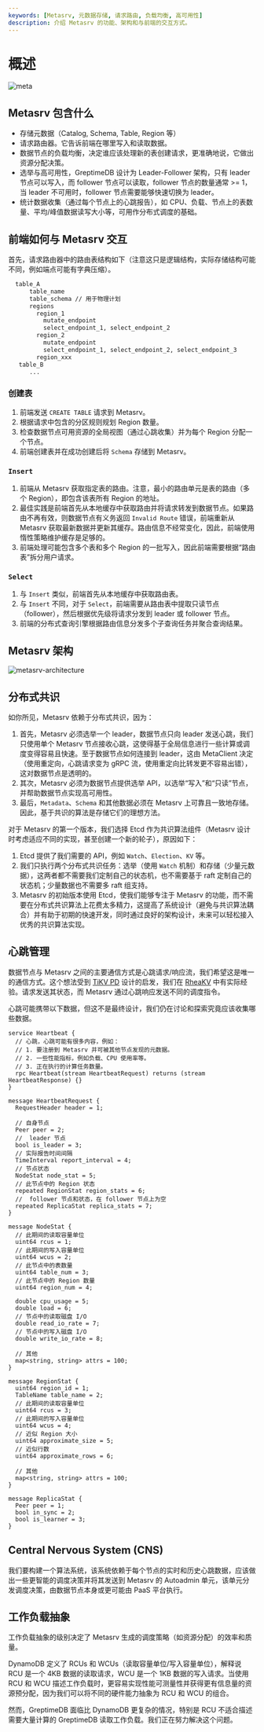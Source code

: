 ```yaml
---
keywords: [Metasrv, 元数据存储, 请求路由, 负载均衡, 高可用性]
description: 介绍 Metasrv 的功能、架构和与前端的交互方式。
---
```


# 概述

![meta](/meta.png)

## Metasrv 包含什么

- 存储元数据（Catalog, Schema, Table, Region 等）
- 请求路由器。它告诉前端在哪里写入和读取数据。
- 数据节点的负载均衡，决定谁应该处理新的表创建请求，更准确地说，它做出资源分配决策。
- 选举与高可用性，GreptimeDB 设计为 Leader-Follower 架构，只有 leader 节点可以写入，而 follower 节点可以读取，follower 节点的数量通常 >= 1，当 leader 不可用时，follower 节点需要能够快速切换为 leader。
- 统计数据收集（通过每个节点上的心跳报告），如 CPU、负载、节点上的表数量、平均/峰值数据读写大小等，可用作分布式调度的基础。

## 前端如何与 Metasrv 交互

首先，请求路由器中的路由表结构如下（注意这只是逻辑结构，实际存储结构可能不同，例如端点可能有字典压缩）。

```txt
  table_A
      table_name
      table_schema // 用于物理计划
      regions
        region_1
          mutate_endpoint
          select_endpoint_1, select_endpoint_2
        region_2
          mutate_endpoint
          select_endpoint_1, select_endpoint_2, select_endpoint_3
        region_xxx
   table_B
      ...
```

### 创建表

1. 前端发送 `CREATE TABLE` 请求到 Metasrv。
2. 根据请求中包含的分区规则规划 Region 数量。
3. 检查数据节点可用资源的全局视图（通过心跳收集）并为每个 Region 分配一个节点。
4. 前端创建表并在成功创建后将 `Schema` 存储到 Metasrv。

### `Insert`

1. 前端从 Metasrv 获取指定表的路由。注意，最小的路由单元是表的路由（多个 Region），即包含该表所有 Region 的地址。
2. 最佳实践是前端首先从本地缓存中获取路由并将请求转发到数据节点。如果路由不再有效，则数据节点有义务返回 `Invalid Route` 错误，前端重新从 Metasrv 获取最新数据并更新其缓存。路由信息不经常变化，因此，前端使用惰性策略维护缓存是足够的。
3. 前端处理可能包含多个表和多个 Region 的一批写入，因此前端需要根据“路由表”拆分用户请求。

### `Select`

1. 与 `Insert` 类似，前端首先从本地缓存中获取路由表。
2. 与 `Insert` 不同，对于 `Select`，前端需要从路由表中提取只读节点（follower），然后根据优先级将请求分发到 leader 或 follower 节点。
3. 前端的分布式查询引擎根据路由信息分发多个子查询任务并聚合查询结果。

## Metasrv 架构

![metasrv-architecture](/metasrv-architecture.png)

## 分布式共识

如你所见，Metasrv 依赖于分布式共识，因为：

1. 首先，Metasrv 必须选举一个 leader，数据节点只向 leader 发送心跳，我们只使用单个 Metasrv 节点接收心跳，这使得基于全局信息进行一些计算或调度变得容易且快速。至于数据节点如何连接到 leader，这由 MetaClient 决定（使用重定向，心跳请求变为 gRPC 流，使用重定向比转发更不容易出错），这对数据节点是透明的。
2. 其次，Metasrv 必须为数据节点提供选举 API，以选举“写入”和“只读”节点，并帮助数据节点实现高可用性。
3. 最后，`Metadata`、`Schema` 和其他数据必须在 Metasrv 上可靠且一致地存储。因此，基于共识的算法是存储它们的理想方法。

对于 Metasrv 的第一个版本，我们选择 Etcd 作为共识算法组件（Metasrv 设计时考虑适应不同的实现，甚至创建一个新的轮子），原因如下：

1. Etcd 提供了我们需要的 API，例如 `Watch`、`Election`、`KV` 等。
2. 我们只执行两个分布式共识任务：选举（使用 `Watch` 机制）和存储（少量元数据），这两者都不需要我们定制自己的状态机，也不需要基于 raft 定制自己的状态机；少量数据也不需要多 raft 组支持。
3. Metasrv 的初始版本使用 Etcd，使我们能够专注于 Metasrv 的功能，而不需要在分布式共识算法上花费太多精力，这提高了系统设计（避免与共识算法耦合）并有助于初期的快速开发，同时通过良好的架构设计，未来可以轻松接入优秀的共识算法实现。

## 心跳管理

数据节点与 Metasrv 之间的主要通信方式是心跳请求/响应流，我们希望这是唯一的通信方式。这个想法受到 [TiKV PD](https://github.com/tikv/pd) 设计的启发，我们在 [RheaKV](https://github.com/sofastack/sofa-jraft/tree/master/jraft-rheakv/rheakv-pd) 中有实际经验。请求发送其状态，而 Metasrv 通过心跳响应发送不同的调度指令。

心跳可能携带以下数据，但这不是最终设计，我们仍在讨论和探索究竟应该收集哪些数据。

```
service Heartbeat {
  // 心跳，心跳可能有很多内容，例如：
  // 1. 要注册到 Metasrv 并可被其他节点发现的元数据。
  // 2. 一些性能指标，例如负载、CPU 使用率等。
  // 3. 正在执行的计算任务数量。
  rpc Heartbeat(stream HeartbeatRequest) returns (stream HeartbeatResponse) {}
}

message HeartbeatRequest {
  RequestHeader header = 1;

  // 自身节点
  Peer peer = 2;
  //  leader 节点
  bool is_leader = 3;
  // 实际报告时间间隔
  TimeInterval report_interval = 4;
  // 节点状态
  NodeStat node_stat = 5;
  // 此节点中的 Region 状态
  repeated RegionStat region_stats = 6;
  //  follower 节点和状态，在 follower 节点上为空
  repeated ReplicaStat replica_stats = 7;
}

message NodeStat {
  // 此期间的读取容量单位
  uint64 rcus = 1;
  // 此期间的写入容量单位
  uint64 wcus = 2;
  // 此节点中的表数量
  uint64 table_num = 3;
  // 此节点中的 Region 数量
  uint64 region_num = 4;

  double cpu_usage = 5;
  double load = 6;
  // 节点中的读取磁盘 I/O
  double read_io_rate = 7;
  // 节点中的写入磁盘 I/O
  double write_io_rate = 8;

  // 其他
  map<string, string> attrs = 100;
}

message RegionStat {
  uint64 region_id = 1;
  TableName table_name = 2;
  // 此期间的读取容量单位
  uint64 rcus = 3;
  // 此期间的写入容量单位
  uint64 wcus = 4;
  // 近似 Region 大小
  uint64 approximate_size = 5;
  // 近似行数
  uint64 approximate_rows = 6;

  // 其他
  map<string, string> attrs = 100;
}

message ReplicaStat {
  Peer peer = 1;
  bool in_sync = 2;
  bool is_learner = 3;
}
```

## Central Nervous System (CNS)

我们要构建一个算法系统，该系统依赖于每个节点的实时和历史心跳数据，应该做出一些更智能的调度决策并将其发送到 Metasrv 的 Autoadmin 单元，该单元分发调度决策，由数据节点本身或更可能由 PaaS 平台执行。

## 工作负载抽象

工作负载抽象的级别决定了 Metasrv 生成的调度策略（如资源分配）的效率和质量。

DynamoDB 定义了 RCUs 和 WCUs（读取容量单位/写入容量单位），解释说 RCU 是一个 4KB 数据的读取请求，WCU 是一个 1KB 数据的写入请求。当使用 RCU 和 WCU 描述工作负载时，更容易实现性能可测量性并获得更有信息量的资源预分配，因为我们可以将不同的硬件能力抽象为 RCU 和 WCU 的组合。

然而，GreptimeDB 面临比 DynamoDB 更复杂的情况，特别是 RCU 不适合描述需要大量计算的 GreptimeDB 读取工作负载。我们正在努力解决这个问题。

